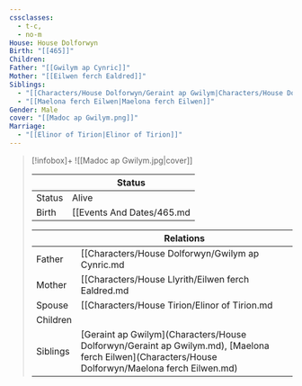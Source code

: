 ```yaml
---
cssclasses:
  - t-c,
  - no-m
House: House Dolforwyn
Birth: "[[465]]"
Children: 
Father: "[[Gwilym ap Cynric]]"
Mother: "[[Eilwen ferch Ealdred]]"
Siblings:
  - "[[Characters/House Dolforwyn/Geraint ap Gwilym|Characters/House Dolforwyn/Geraint ap Gwilym]]"
  - "[[Maelona ferch Eilwen|Maelona ferch Eilwen]]"
Gender: Male
cover: "[[Madoc ap Gwilym.png]]"
Marriage:
  - "[[Elinor of Tirion|Elinor of Tirion]]"
---
```

> [!infobox]+
> ![[Madoc ap Gwilym.jpg|cover]]
>
>|| Status   |
> | ---- | ---- |
> |Status| Alive|
> |Birth|[[Events And Dates/465.md|465]] <small>(Age 20)</small>  |
>
>|| Relations   |
> | ---- | ---- |
> | Father | [[Characters/House Dolforwyn/Gwilym ap Cynric.md|Gwilym ap Cynric]] |
> | Mother | [[Characters/House Llyrith/Eilwen ferch Ealdred.md|Eilwen ferch Ealdred]] |
> | Spouse | [[Characters/House Tirion/Elinor of Tirion.md|Elinor of Tirion]] (Betrothed)|
> | Children|  |
> | Siblings | [Geraint ap Gwilym](Characters/House Dolforwyn/Geraint ap Gwilym.md), [Maelona ferch Eilwen](Characters/House Dolforwyn/Maelona ferch Eilwen.md)|
> 

